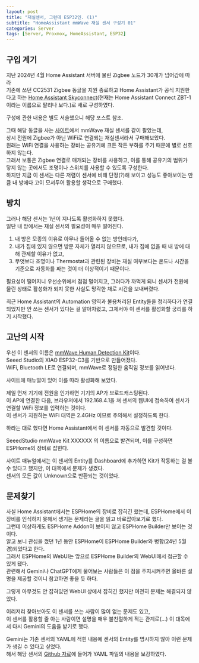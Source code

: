 ```yaml
---
layout: post
title: "재실센서, 그런데 ESP32인. (1)"
subtitle: "HomeAssistant mmWave 재실 센서 구성기 01"
categories: Server
tags: [Server, Proxmox, HomeAssistant, ESP32]
---
```


## 구입 계기
지난 2024년 4월 Home Assistant 서버에 물린 Zigbee 노드가 30개가 넘어감에 따라<br>
기존에 쓰던 CC2531 Zigbee 동글을 지원 종료하고 Home Assistant가 공식 지원한다고 하는 [Home Assistant Skyconnect](https://www.home-assistant.io/connectzbt1/)(현재는 Home Assistant Connect ZBT-1이라는 이름으로 팔리나 보다.)로 새로 구성하였다.<br>

구성에 관한 내용은 별도 서술했으니 해당 포스트 참조.<br>

그때 해당 동글을 사는 [사이트](https://www.seeedstudio.com/)에서 mmWave 재실 센서를 같이 팔았는데, <br>
상시 전원에 Zigbee가 아닌 WiFi로 연결되는 재실센서라서 구매해보았다.<br>
원래는 WiFi 연결을 사용하는 장비는 공유기에 크든 작든 부하를 주기 때문에 별로 선호하지 않는다.<br>
그래서 보통은 Zigbee 연결로 매개되는 장비를 사용하고, 이를 통해 공유기의 범위가 닿지 않는 곳에서도 조명이나 스위치를 사용할 수 있도록 구성한다.<br> 
하지만 지금 이 센서는 다른 저렴이 센서에 비해 단정(?)해 보이고 성능도 좋아보이는 만큼 내 방에다 고이 모셔두어 활용할 생각으로 구매했다.<br>

## 방치
그러나 해당 센서는 1년이 지나도록 활성화하지 못했다. <br>
일단 내 방에서는 재실 센서의 필요성이 매우 떨어진다. <br>

1. 내 방은 모종의 이유로 아무나 들어올 수 없는 방인데다가, <br>
2. 내가 집에 있지 않으면 방문 자체가 열리지 않으므로, 내가 집에 없을 때 내 방에 대해 관제할 이유가 없고,<br>
3. 무엇보다 조명이나 Thermostat과 관련된 장비는 재실 여부보다는 온도나 시간을 기준으로 자동화를 짜는 것이 더 이상적이기 때문이다.<br>

필요성이 떨어지니 우선순위에서 점점 멀어지고, 그러다가 까먹게 되니 
센서가 전원에 물린 상태로 활성화가 되지 못한 사실도 망각한 채로 시간을 보내버렸다.<br>

최근 Home Assistant의 Automation 영역과 불용처리된 Entity들을 정리하다가 
연결되었지만 안 쓰는 센서가 있다는 걸 알아차렸고, 그제서야 이 센서를 활성화할 궁리를 하기 시작했다.<br>

## 고난의 시작
우선 이 센서의 이름은 [mmWave Human Detection Kit](https://wiki.seeedstudio.com/mmwave_human_detection_kit/)이다.<br>
Seeed Studio의 XIAO ESP32-C3를 기반으로 만들어졌다.<br> WiFi, Bluetooth LE로 연결되며, mmWave로 정밀한 움직임 정보를 읽어낸다.<br>

사이트에 매뉴얼이 있어 이를 따라 활성화해 보았다.<br>

제일 먼저 기기에 전원을 인가하면 기기의 AP가 브로드캐스팅된다.<br>
이 AP에 연결한 다음, 브라우저에서 192.168.4.1을 쳐 센서의 웹UI에 접속하여 센서가 연결할 WiFi 정보를 입력하는 것이다.<br>
이 센서가 지원하는 WiFi 대역은 2.4GHz 이므로 주의해서 설정하도록 한다.<br>

하라는 대로 했다면 Home Assistant에서 이 센서를 자동으로 발견할 것이다.<br>

SeeedStudio mmWave Kit XXXXXX 의 이름으로 발견되며, 이를 구성하면 ESPHome의 장비로 잡힌다.<br>

사이트 매뉴얼에서는 이 센서의 Entity를 Dashboard에 추가하면 Kit가 작동하는 걸 볼 수 있다고 했지만, 이 대목에서 문제가 생겼다.<br> 센서의 모든 값이 Unknown으로 반환되는 것이었다.<br>

## 문제찾기
사실 Home Assistant에서는 ESPHome의 장비로 잡히긴 했는데, ESPHome에서 이 장비를 인식하지 못해서 생기는 문제라는 글을 읽고 바로잡아보기로 했다. <br>
그런데 이상하게도 ESPHome Addon이 보이지 않고 ESPHome Builder만 보이는 것이다.<br>
알고 보니 관심을 껐던 1년 동안 ESPHome이 ESPHome Builder와 병합(24년 5월 경)되었다고 한다. <br>
그래서 ESPHome의 WebUI는 앞으로 ESPHome Builder의 WebUI에서 접근할 수 있게 됐다. <br>
관련해서 Gemini나 ChatGPT에게 물어보는 사람들은 이 점을 주지시켜주면 올바른 설명을 제공할 것이니 참고하면 좋을 듯 하다.<br>

그렇게 아무것도 안 잡혀있던 WebUI 상에서 잡히긴 했지만 여전히 문제는 해결되지 않았다.<br>

이리저리 찾아보아도 이 센서를 쓰는 사람이 많이 없는 문제도 있고, <br>
이 센서를 활용할 줄 아는 사람이면 설명을 매우 불친절하게 적는 관계로(...) 이 대목에서 다시 Gemini의 도움을 받기로 했다.<br>

Gemini는 기존 센서의 YAML에 적힌 내용에 센서의 Entity를 명시하지 않아 이런 문제가 생길 수 있다고 싶었다.<br>
해서 해당 센서의 [Github 자료](https://github.com/limengdu/MR24HPC1_ESPHome_external_components/blob/main/example/mr24hpc1.yaml)에 들어가 YAML 파일의 내용을 보강하였다. <br>